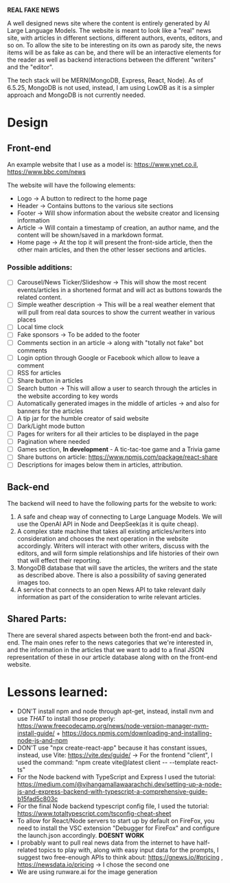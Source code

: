 **REAL FAKE NEWS**

A well designed news site where the content is entirely generated by AI Large Language Models. 
The website is meant to look like a "real" news site, with articles in different sections, different authors, events, editors, and so on.
To allow the site to be interesting on its own as parody site, the news items will be as fake as can be, and there will be an interactive elements
for the reader as well as backend interactions between the different "writers" and the "editor".

The tech stack will be MERN(MongoDB, Express, React, Node).
As of 6.5.25, MongoDB is not used, instead, I am using LowDB as it is a simpler approach and MongoDB is not currently needed.

# Design
## Front-end
An example website that I use as a model is: https://www.ynet.co.il, https://www.bbc.com/news 

The website will have the following elements:
- Logo -> A button to redirect to the home page
- Header -> Contains buttons to the various site sections
- Footer -> Will show information about the website creator and licensing information
- Article -> Will contain a timestamp of creation, an author name, and the content will be shown/saved in a markdown format.
- Home page -> At the top it will present the front-side article, then the other main articles, and then the other lesser sections and articles.

### Possible additions:
- [ ] Carousel/News Ticker/Slideshow -> This will show the most recent events/articles in a shortened format and will act as buttons towards the related content.
- [ ] Simple weather description -> This will be a real weather element that will pull from real data sources to show the current weather in various places
- [ ] Local time clock
- [ ] Fake sponsors -> To be added to the footer
- [ ] Comments section in an article -> along with "totally not fake" bot comments
- [ ] Login option through Google or Facebook which allow to leave a comment
- [ ] RSS for articles
- [ ] Share button in articles
- [ ] Search button -> This will allow a user to search through the articles in the website according to key words 
- [ ] Automatically generated images in the middle of articles -> and also for banners for the articles
- [ ] A tip jar for the humble creator of said website
- [ ] Dark/Light mode button
- [ ] Pages for writers for all their articles to be displayed in the page
- [ ] Pagination where needed
- [ ] Games section, **In development** - A tic-tac-toe game and a Trivia game
- [ ] Share buttons on article: https://www.npmjs.com/package/react-share 
- [ ] Descriptions for images below them in articles, attribution.

## Back-end
The backend will need to have the following parts for the website to work:

1. A safe and cheap way of connecting to Large Language Models. We will use the OpenAI API in Node and DeepSeek(as it is quite cheap).
2. A complex state machine that takes all existing articles/writers into consideration and chooses the next operation in the website accordingly.
Writers will interact with other writers, discuss with the editors, and will form simple relationships and life histories of their own that will
effect their reporting.
3. MongoDB database that will save the articles, the writers and the state as described above. There is also a possibility of saving generated images too.
4. A service that connects to an open News API to take relevant daily information as part of the consideration to write relevant articles.

## Shared Parts:
There are several shared aspects between both the front-end and back-end. The main ones refer to the news categories that we're interested in, and the information in the articles that we want to add to a final JSON representation of these in our article database along with on the front-end website.

# Lessons learned:
- DON'T install npm and node through apt-get, instead, install nvm and use _THAT_ to install those properly: https://www.freecodecamp.org/news/node-version-manager-nvm-install-guide/ + https://docs.npmjs.com/downloading-and-installing-node-js-and-npm
- DON'T use "npx create-react-app" because it has constant issues, instead, use Vite: https://vite.dev/guide/ -> For the frontend "client", I used the command: "npm create vite@latest client -- --template react-ts"
- For the Node backend with TypeScript and Express I used the tutorial: https://medium.com/@vihangamallawaarachchi.dev/setting-up-a-node-js-and-express-backend-with-typescript-a-comprehensive-guide-b15fad5c803c
- For the final Node backend typescript config file, I used the tutorial: https://www.totaltypescript.com/tsconfig-cheat-sheet
- To allow for React/Node servers to start up by default on FireFox, you need to install the VSC extension "Debugger for FireFox" and configure the launch.json accordingly. **DOESNT WORK**
- I probably want to pull real news data from the internet to have half-related topics to play with, along with easy input data for the prompts, I suggest two free-enough APIs to think about: https://gnews.io/#pricing , https://newsdata.io/pricing -> I chose the second one
- We are using runware.ai for the image generation
